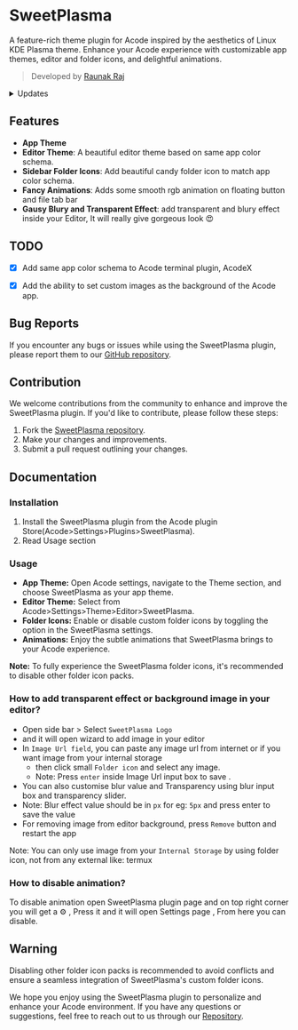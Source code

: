 # SweetPlasma

A feature-rich theme plugin for Acode inspired by the aesthetics of Linux KDE Plasma theme. Enhance your Acode experience with customizable app themes, editor and folder icons, and delightful animations.

> Developed by [Raunak Raj](https://github.com/bajrangCoder)

<details>
    <summary>Updates</summary>
    <details>
        <summary><code><strong>v1.0.1</strong></code></summary>
        <p>Improved Editor theme</p>
    </details>
    <details>
        <summary><code><strong>v1.0.2</strong></code></summary>
        <p>Added ability to add background image in your Editor and theme for acodex</p>
    </details>

    
</details>

## Features

- **App Theme**
- **Editor Theme**: A beautiful editor theme based on same app color schema.
- **Sidebar Folder Icons**: Add beautiful candy folder icon to match app color schema.
- **Fancy Animations**: Adds some smooth rgb animation on floating button and file tab bar
- **Gausy Blury and Transparent Effect**: add transparent and blury effect inside your Editor, It will really give gorgeous look 😍

## TODO

- [X] Add same app color schema to Acode terminal plugin, AcodeX

- [X] Add the ability to set custom images as the background of the Acode app.

## Bug Reports

If you encounter any bugs or issues while using the SweetPlasma plugin, please report them to our [GitHub repository](https://github.com/bajrangCoder/SweetPlasma).

## Contribution

We welcome contributions from the community to enhance and improve the SweetPlasma plugin. If you'd like to contribute, please follow these steps:

1. Fork the [SweetPlasma repository](https://github.com/bajrangCoder/SweetPlasma).
2. Make your changes and improvements.
3. Submit a pull request outlining your changes.

## Documentation

### Installation

1. Install the SweetPlasma plugin from the Acode plugin Store(Acode>Settings>Plugins>SweetPlasma).
2. Read Usage section

### Usage

- **App Theme:** Open Acode settings, navigate to the Theme section, and choose SweetPlasma as your app theme.
- **Editor Theme:** Select from Acode>Settings>Theme>Editor>SweetPlasma.
- **Folder Icons:** Enable or disable custom folder icons by toggling the option in the SweetPlasma settings.
- **Animations:** Enjoy the subtle animations that SweetPlasma brings to your Acode experience.

**Note:** To fully experience the SweetPlasma folder icons, it's recommended to disable other folder icon packs.

### How to add transparent effect or background image in your editor?

- Open side bar > Select `SweetPlasma Logo`
- and it will open wizard to add image in your editor
- In `Image Url field`, you can paste any image url from internet or if you want image from your internal storage
    - then click small `Folder icon` and select any image.
    - Note: Press `enter` inside Image Url input box to save .
- You can also customise blur value and Transparency using blur input box and transparency slider.
- Note: Blur effect value should be in `px` for eg: `5px` and press enter to save the value
- For removing image from editor background, press `Remove` button and restart the app

Note: You can only use image from your `Internal Storage` by using folder icon, not from any external like: termux

### How to disable animation?

To disable animation open SweetPlasma plugin page and on top right corner you will get a ⚙️ , Press it and it will open Settings page , From here you can disable.

## Warning

Disabling other folder icon packs is recommended to avoid conflicts and ensure a seamless integration of SweetPlasma's custom folder icons.

We hope you enjoy using the SweetPlasma plugin to personalize and enhance your Acode environment. If you have any questions or suggestions, feel free to reach out to us through our [Repository](https://github.com/bajrangCoder/SweetPlasma).
